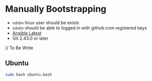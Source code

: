 # Manually Bootstrapping

- `ndxbn` linux user should be exists
- `ndxbn` should be able to logged in with github.com registered keys
- [Ansible Latest](https://docs.ansible.com/ansible/latest/installation_guide/intro_installation.html)
- Git 2.43.0 or later

// To Be Write

## Ubuntu

```bash
sudo bash ubuntu.bash
```
